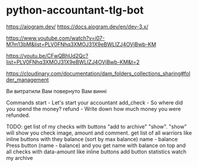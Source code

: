 # python-accountant-tlg-bot

https://aiogram.dev/
https://docs.aiogram.dev/en/dev-3.x/

https://www.youtube.com/watch?v=i07-M7m13bM&list=PLV0FNhq3XMOJ31X9eBWLIZJ4OVjBwb-KM


https://youtu.be/CFwQBhUd2Qc?list=PLV0FNhq3XMOJ31X9eBWLIZJ4OVjBwb-KM&t=2

https://cloudinary.com/documentation/dam_folders_collections_sharing#folder_management

Ви витратили
Вам повернуто
Вам винні

Commands
start - Let's start your accountant
add_check - So where did you spend the money?
refund - Write down how much money you were refunded.

TODO:
get list of my checks with buttons "add to archive" "show".
    "show" will show you check image, amount and comment.
get list of all warriors like inline buttons with they balance (sort by max balance)
    name - balance
    Press button (name - balance) and you get name with balance on top and
        all checks with data-amount like inline buttons
add button statistics
watch my archive